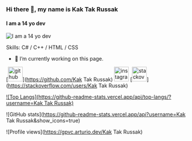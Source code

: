 ### Hi there 👋, my name is Kak Tak Russak
#### I am a 14 yo dev
![I am a 14 yo dev](https://arturssmirnovs.github.io/github-profile-readme-generator/images/banner.png)


Skills: C# / C++ / HTML / CSS

- 🔭 I’m currently working on this page. 


[<img src='https://cdn.jsdelivr.net/npm/simple-icons@3.0.1/icons/github.svg' alt='github' height='40'>](https://github.com/Kak Tak Russak)  [<img src='https://cdn.jsdelivr.net/npm/simple-icons@3.0.1/icons/instagram.svg' alt='instagram' height='40'>](https://www.instagram.com/pinky.j.o.e.l/)  [<img src='https://cdn.jsdelivr.net/npm/simple-icons@3.0.1/icons/stackoverflow.svg' alt='stackoverflow' height='40'>](https://stackoverflow.com/users/Kak Tak Russak)  

[![Top Langs](https://github-readme-stats.vercel.app/api/top-langs/?username=Kak Tak Russak)](https://github.com/anuraghazra/github-readme-stats)

![GitHub stats](https://github-readme-stats.vercel.app/api?username=Kak Tak Russak&show_icons=true)  

![Profile views](https://gpvc.arturio.dev/Kak Tak Russak)  
